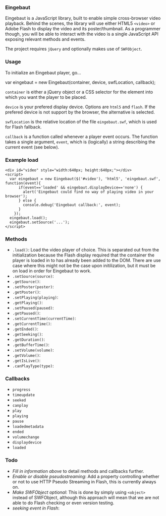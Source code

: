 ### Eingebaut

Eingebaut is a JavaScript library, built to enable simple cross-browser video playback. Behind the scenes, the library will use either HTML5 `<video>` or Adobe Flash to display the video and its poster/thumbnail. As a programmer though, you will be able to interact with the video is a single JavaScript API exposing relevant methods and events.

The project requires `jQuery` and optionally makes use of `SWFObject`.

### Usage

To initialize an Eingebaut player, go...

   var eingebaut = new Eingebaut(container, device, swfLocation, callback);

`container` is either a jQuery object or a CSS selector for the element into which you want the player to be placed. 

`device` is your prefered display device. Options are `html5` and `flash`. If the prefered device is not support by the browser, the alternative is selected.

`swfLocation` is the relative location of the file `eingebaut.swf`, which is used for Flash fallback.

`callback` is a function called whenever a player event occurs. The function takes a single argument, `event`, which is (logically) a string describing the current event (see below).

### Example load


    <div id="video" style="width:640px; height:640px;"></div>
    <script>
      var eingebaut = new Eingebaut($('#video'), 'html5', 'eingebaut.swf', function(event){
          if(event=='loaded' && eingebaut.displayDevice=='none') {
            alert('Eingebaut could find no way of playing video in your browser');
          } else {
            console.debug('Eingebaut callback:', event);
          }
        });
      eingebaut.load();
      eingebaut.setSource('...');
    </script>
    

### Methods

* `.load()`: Load the video player of choice. This is separated out from the initialization because the Flash display required that the container the player is loaded in to has already been added to the DOM. There are use case where this might not be the case upon initilization, but it must be on load in order for Eingebaut to work.
* `.setSource(source)`: 
* `.getSource()`: 
* `.setPoster(poster)`: 
* `.getPoster()`: 
* `.setPlaying(playing)`: 
* `.getPlaying()`: 
* `.setPaused(paused)`: 
* `.getPaused()`: 
* `.setCurrentTime(currentTime)`: 
* `.getCurrentTime()`: 
* `.getEnded()`: 
* `.getSeeking()`: 
* `.getDuration()`: 
* `.getBufferTime()`: 
* `.setVolume(volume)`: 
* `.getVolume()`: 
* `.getIsLive()`: 
* `.canPlayType(type)`: 

### Callbacks

* `progress`
* `timeupdate`
* `seeked`
* `canplay`
* `play`
* `playing`
* `pause`
* `loadedmetadata`
* `ended`
* `volumechange` 
* `displaydevice`
* `loaded`

### Todo

* *Fill in information above* to detail methods and callbacks further.
* *Enable or disable pseudostreaming*: Add a property controlling whether or not to use HTTP Pseudo Streaming in Flash, this is currently always on.
* *Make SWFObject optional*: This is done by simply using `<object>` instead of SWFObject, although this approach will mean that we are not able to do Flash checking or even version testing.
* *seeking event in Flash*: 

